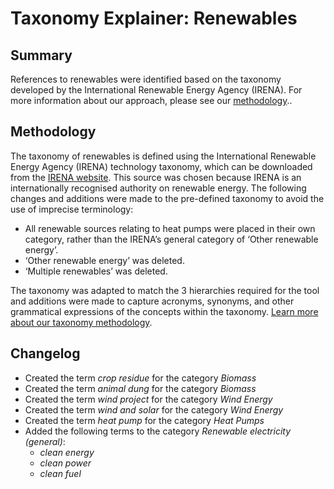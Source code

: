 # Taxonomy Explainer: Renewables

## Summary

References to renewables were identified based on the taxonomy developed by the International Renewable Energy Agency (IRENA). For more information about our approach, please see our [methodology](../README.md)..

## Methodology

The taxonomy of renewables is defined using the International Renewable Energy Agency (IRENA) technology taxonomy, which can be downloaded from the [IRENA website](https://www.irena.org/Data/Downloads/Tools). This source was chosen because IRENA is an internationally recognised authority on renewable energy. The following changes and additions were made to the pre-defined taxonomy to avoid the use of imprecise terminology:

- All renewable sources relating to heat pumps were placed in their own category, rather than the IRENA’s general category of ‘Other renewable energy’.
- ‘Other renewable energy’ was deleted.
- ‘Multiple renewables’ was deleted.

The taxonomy was adapted to match the 3 hierarchies required for the tool and additions were made to capture acronyms, synonyms, and other grammatical expressions of the concepts within the taxonomy. [Learn more about our taxonomy methodology](../README.md).

## Changelog

- Created the term *crop residue* for the category *Biomass*
- Created the term *animal dung* for the category *Biomass*
- Created the term *wind project* for the category *Wind Energy*
- Created the term *wind* *and solar* for the category *Wind Energy*
- Created the term *heat pump* for the category *Heat Pumps*
- Added the following terms to the category *Renewable electricity (general)*:
  - *clean energy*
  - *clean power*
  - *clean fuel*